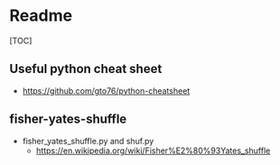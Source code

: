 Readme
======

[TOC]

## Useful python cheat sheet

- https://github.com/gto76/python-cheatsheet


## fisher-yates-shuffle

* fisher_yates_shuffle.py and shuf.py
  * https://en.wikipedia.org/wiki/Fisher%E2%80%93Yates_shuffle

